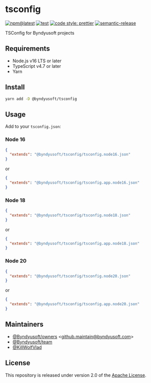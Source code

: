 # tsconfig

[![npm@latest](https://img.shields.io/npm/v/@byndyusoft/tsconfig/latest.svg)](https://www.npmjs.com/package/@byndyusoft/tsconfig)
[![test](https://github.com/Byndyusoft/tsconfig/actions/workflows/test.yaml/badge.svg?branch=master)](https://github.com/Byndyusoft/tsconfig/actions/workflows/test.yaml)
[![code style: prettier](https://img.shields.io/badge/code_style-prettier-ff69b4.svg)](https://github.com/prettier/prettier)
[![semantic-release](https://img.shields.io/badge/%20%20%F0%9F%93%A6%F0%9F%9A%80-semantic--release-e10079.svg)](https://github.com/semantic-release/semantic-release)

TSConfig for Byndyusoft projects

## Requirements

- Node.js v16 LTS or later
- TypeScript v4.7 or later
- Yarn

## Install

```bash
yarn add -D @byndyusoft/tsconfig
```

## Usage

Add to your `tsconfig.json`:

### Node 16

```json
{
  "extends": "@byndyusoft/tsconfig/tsconfig.node16.json"
}
```

or

```json
{
  "extends": "@byndyusoft/tsconfig/tsconfig.app.node16.json"
}
```

### Node 18

```json
{
  "extends": "@byndyusoft/tsconfig/tsconfig.node18.json"
}
```

or

```json
{
  "extends": "@byndyusoft/tsconfig/tsconfig.app.node18.json"
}
```

### Node 20

```json
{
  "extends": "@byndyusoft/tsconfig/tsconfig.node20.json"
}
```

or

```json
{
  "extends": "@byndyusoft/tsconfig/tsconfig.app.node20.json"
}
```

## Maintainers

- [@Byndyusoft/owners](https://github.com/orgs/Byndyusoft/teams/owners) <<github.maintain@byndyusoft.com>>
- [@Byndyusoft/team](https://github.com/orgs/Byndyusoft/teams/team)
- [@KillWolfVlad](https://github.com/KillWolfVlad)

## License

This repository is released under version 2.0 of the
[Apache License](https://www.apache.org/licenses/LICENSE-2.0).
